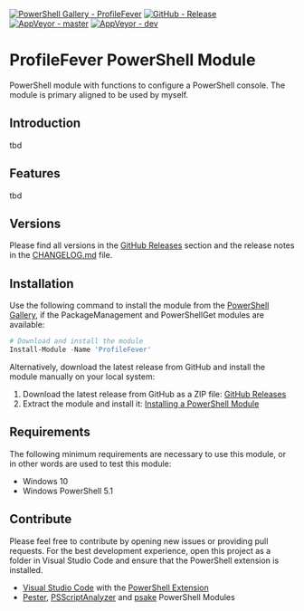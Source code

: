 [![PowerShell Gallery - ProfileFever](https://img.shields.io/badge/PowerShell_Gallery-ProfileFever-0072C6.svg)](https://www.powershellgallery.com/packages/ProfileFever)
[![GitHub - Release](https://img.shields.io/github/release/claudiospizzi/ProfileFever.svg)](https://github.com/claudiospizzi/ProfileFever/releases)
[![AppVeyor - master](https://img.shields.io/appveyor/ci/claudiospizzi/ProfileFever/master.svg)](https://ci.appveyor.com/project/claudiospizzi/ProfileFever/branch/master)
[![AppVeyor - dev](https://img.shields.io/appveyor/ci/claudiospizzi/ProfileFever/dev.svg)](https://ci.appveyor.com/project/claudiospizzi/ProfileFever/branch/dev)

# ProfileFever PowerShell Module

PowerShell module with functions to configure a PowerShell console. The module
is primary aligned to be used by myself.


## Introduction

tbd


## Features

tbd


## Versions

Please find all versions in the [GitHub Releases] section and the release notes
in the [CHANGELOG.md] file.


## Installation

Use the following command to install the module from the [PowerShell Gallery],
if the PackageManagement and PowerShellGet modules are available:

```powershell
# Download and install the module
Install-Module -Name 'ProfileFever'
```

Alternatively, download the latest release from GitHub and install the module
manually on your local system:

1. Download the latest release from GitHub as a ZIP file: [GitHub Releases]
2. Extract the module and install it: [Installing a PowerShell Module]


## Requirements

The following minimum requirements are necessary to use this module, or in other
words are used to test this module:

* Windows 10
* Windows PowerShell 5.1


## Contribute

Please feel free to contribute by opening new issues or providing pull requests.
For the best development experience, open this project as a folder in Visual
Studio Code and ensure that the PowerShell extension is installed.

* [Visual Studio Code] with the [PowerShell Extension]
* [Pester], [PSScriptAnalyzer] and [psake] PowerShell Modules



[PowerShell Gallery]: https://www.powershellgallery.com/packages/ProfileFever
[GitHub Releases]: https://github.com/claudiospizzi/ProfileFever/releases
[Installing a PowerShell Module]: https://msdn.microsoft.com/en-us/library/dd878350

[CHANGELOG.md]: CHANGELOG.md

[Visual Studio Code]: https://code.visualstudio.com/
[PowerShell Extension]: https://marketplace.visualstudio.com/items?itemName=ms-vscode.PowerShell
[Pester]: https://www.powershellgallery.com/packages/Pester
[PSScriptAnalyzer]: https://www.powershellgallery.com/packages/PSScriptAnalyzer
[psake]: https://www.powershellgallery.com/packages/psake

